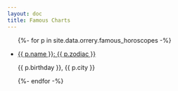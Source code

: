 ```yaml
---
layout: doc
title: Famous Charts
---
```


<ul id="savedcharts">
{%- for p in site.data.orrery.famous_horoscopes -%}
<li>
<a href="/astrology/chart/?l={{ p.name}}&d={{ p.birthday }}&c={{ p.city }}&z={{ p.zodiac }}&h={{ p.houses }}&p={{ p.planets }}"><p class="title">{{ p.name }}: {{ p.zodiac }}</p></a>
<p class="subtitle">{{ p.birthday }}, {{ p.city }}</p>
</li>
{%- endfor -%}
</ul>